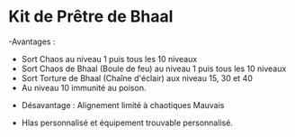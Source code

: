 # Kit de Prêtre de Bhaal

-Avantages :
* Sort Chaos au niveau 1 puis tous les 10 niveaux
* Sort Chaos de Bhaal (Boule de feu) au niveau 1 puis tous les 10 niveaux
* Sort Torture de Bhaal (Chaîne d'éclair) aux niveau 15, 30 et 40
* Au niveau 10 immunité au poison.

- Désavantage : Alignement limité à chaotiques Mauvais

- Hlas personnalisé et équipement trouvable personnalisé.
